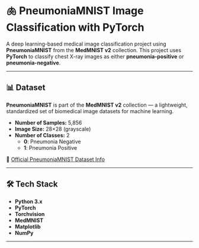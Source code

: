 # 🫁 PneumoniaMNIST Image Classification with PyTorch

A deep learning-based medical image classification project using **PneumoniaMNIST** from the **MedMNIST v2** collection. This project uses **PyTorch** to classify chest X-ray images as either **pneumonia-positive** or **pneumonia-negative**.

---

## 📊 Dataset

**PneumoniaMNIST** is part of the **MedMNIST v2** collection — a lightweight, standardized set of biomedical image datasets for machine learning.

- **Number of Samples:** 5,856
- **Image Size:** 28×28 (grayscale)
- **Number of Classes:** 2  
  - **0**: Pneumonia Negative  
  - **1**: Pneumonia Positive

📖 [Official PneumoniaMNIST Dataset Info](https://medmnist.com/)

---

## 🛠️ Tech Stack

- **Python 3.x**
- **PyTorch**
- **Torchvision**
- **MedMNIST**
- **Matplotlib**
- **NumPy**

---
